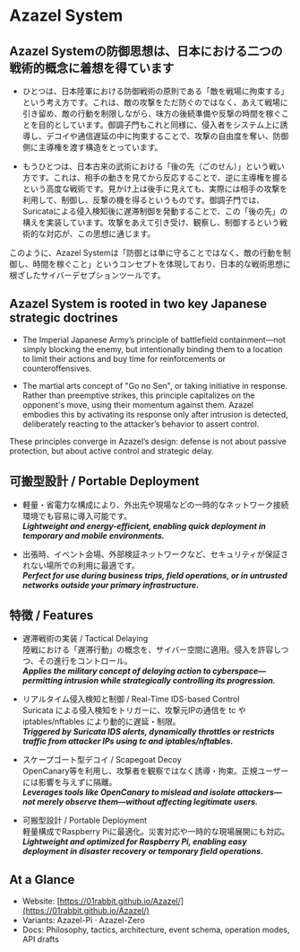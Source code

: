# Azazel System

## Azazel Systemの防御思想は、日本における二つの戦術的概念に着想を得ています

- ひとつは、日本陸軍における防御戦術の原則である「敵を戦場に拘束する」という考え方です。これは、敵の攻撃をただ防ぐのではなく、あえて戦場に引き留め、敵の行動を制限しながら、味方の後続準備や反撃の時間を稼ぐことを目的としています。御調子門もこれと同様に、侵入者をシステム上に誘導し、デコイや通信遅延の中に拘束することで、攻撃の自由度を奪い、防御側に主導権を渡す構造をとっています。

- もうひとつは、日本古来の武術における「後の先（ごのせん）」という戦い方です。これは、相手の動きを見てから反応することで、逆に主導権を握るという高度な戦術です。見かけ上は後手に見えても、実際には相手の攻撃を利用して、制御し、反撃の機を得るというものです。御調子門では、Suricataによる侵入検知後に遅滞制御を発動することで、この「後の先」の構えを実装しています。攻撃をあえて引き受け、観察し、制御するという戦術的な対応が、この思想に通じます。

このように、Azazel Systemは「防御とは単に守ることではなく、敵の行動を制御し、時間を稼ぐこと」というコンセプトを体現しており、日本的な戦術思想に根ざしたサイバーデセプションツールです。

## Azazel System is rooted in two key Japanese strategic doctrines

- The Imperial Japanese Army’s principle of battlefield containment—not simply blocking the enemy, but intentionally binding them to a location to limit their actions and buy time for reinforcements or counteroffensives.

- The martial arts concept of "Go no Sen", or taking initiative in response. Rather than preemptive strikes, this principle capitalizes on the opponent's move, using their momentum against them. Azazel embodies this by activating its response only after intrusion is detected, deliberately reacting to the attacker’s behavior to assert control.

These principles converge in Azazel’s design: defense is not about passive protection, but about active control and strategic delay.

## 可搬型設計 / Portable Deployment

- 軽量・省電力な構成により、外出先や現場などの一時的なネットワーク接続環境でも容易に導入可能です。  
***Lightweight and energy-efficient, enabling quick deployment in temporary and mobile environments.***

- 出張時、イベント会場、外部検証ネットワークなど、セキュリティが保証されない場所での利用に最適です。  
***Perfect for use during business trips, field operations, or in untrusted networks outside your primary infrastructure.***

## 特徴 / Features

- 遅滞戦術の実装 / Tactical Delaying  
陸戦における「遅滞行動」の概念を、サイバー空間に適用。侵入を許容しつつ、その進行をコントロール。  
***Applies the military concept of delaying action to cyberspace—permitting intrusion while strategically controlling its progression.***

- リアルタイム侵入検知と制御 / Real-Time IDS-based Control  
Suricata による侵入検知をトリガーに、攻撃元IPの通信を tc や iptables/nftables により動的に遅延・制限。  
***Triggered by Suricata IDS alerts, dynamically throttles or restricts traffic from attacker IPs using tc and iptables/nftables.***

- スケープゴート型デコイ / Scapegoat Decoy  
OpenCanary等を利用し、攻撃者を観察ではなく誘導・拘束。正規ユーザーには影響を与えずに隔離。  
***Leverages tools like OpenCanary to mislead and isolate attackers—not merely observe them—without affecting legitimate users.***

- 可搬型設計 / Portable Deployment  
軽量構成でRaspberry Piに最適化。災害対応や一時的な現場展開にも対応。  
***Lightweight and optimized for Raspberry Pi, enabling easy deployment in disaster recovery or temporary field operations.***

## At a Glance

- Website: [https://01rabbit.github.io/Azazel/](https://01rabbit.github.io/Azazel/)
- Variants: Azazel-Pi · Azazel-Zero
- Docs: Philosophy, tactics, architecture, event schema, operation modes, API drafts
